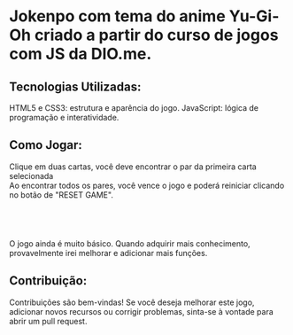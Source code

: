 <h1>Jokenpo com tema do anime Yu-Gi-Oh criado a partir do curso de jogos com JS da DIO.me.</h1>

<h2>Tecnologias Utilizadas:</h2>
HTML5 e CSS3: estrutura e aparência do jogo.
JavaScript: lógica de programação e interatividade.

<br>
<h2>Como Jogar:</h2>
Clique em duas cartas, você deve encontrar o par da primeira carta selecionada<br>
Ao encontrar todos os pares, você vence o jogo e poderá reiniciar clicando no botão de "RESET GAME".

<!-- <h4>Ou acesse:</h4>
<a href="">Jogo da memória com Emojis</a> -->
<br><br>
<h3></h3>O jogo ainda é muito básico. Quando adquirir mais conhecimento, provavelmente irei melhorar e adicionar mais funções.</h3>

<br>

<h2>Contribuição:</h2>
Contribuições são bem-vindas! Se você deseja melhorar este jogo, adicionar novos recursos ou corrigir problemas, sinta-se à vontade para abrir um pull request.
